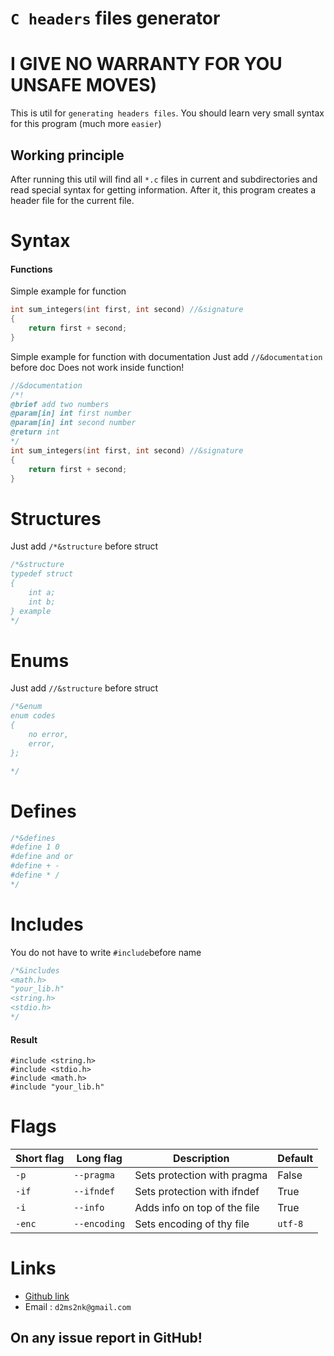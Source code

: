 # `C headers` files generator
# I GIVE NO WARRANTY FOR YOU UNSAFE MOVES)

This is util for `generating headers files`.
You should learn very small
syntax for this program (much more `easier`)

## Working principle

After running this util will find all `*.c`
files in current and subdirectories and
read special syntax for getting information.
After it, this program creates a header file 
for the current file.

# Syntax

#### Functions
Simple example for function
```c
int sum_integers(int first, int second) //&signature
{
    return first + second;
}
```
Simple example for function with documentation
Just add `//&documentation` before doc
Does not work inside function!
```c
//&documentation
/*!
@brief add two numbers
@param[in] int first number
@param[in] int second number
@return int 
*/
int sum_integers(int first, int second) //&signature
{
    return first + second;
}
```
# Structures

Just add `/*&structure` before struct
```c
/*&structure
typedef struct 
{
    int a;
    int b;
} example
*/
```
# Enums
Just add `//&structure` before struct
```c
/*&enum
enum codes
{
    no error,
    error,
};

*/
```

# Defines
```c
/*&defines
#define 1 0 
#define and or
#define + -
#define * /
*/
```

# Includes 
You do not have to write
`#include`before name
```c
/*&includes
<math.h>
"your_lib.h"
<string.h>
<stdio.h>
*/
```
#### Result
```с
#include <string.h>
#include <stdio.h>
#include <math.h>
#include "your_lib.h"
```


# Flags

|Short flag | Long flag | Description | Default | 
|----|----|----|----|
| `-p` | `--pragma` | Sets protection with pragma | False|
|`-if`|`--ifndef`| Sets protection with ifndef | True|
| `-i` | `--info` | Adds info on top of the file | True|
|`-enc`|`--encoding`| Sets encoding of thу file |`utf-8`|

# Links
- [Github link](https://github.com/YoungMeatBoy/headgen.git)
- Email : `d2ms2nk@gmail.com`

## On any issue report in GitHub!